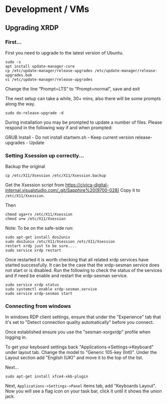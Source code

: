 # Development / VMs
## Upgrading XRDP
### First...
First you need to upgrade to the latest version of Ubuntu.
```
sudo -s
apt install update-manager-core
cp /etc/update-manager/release-upgrades /etc/update-manager/release-upgrades.bak
vi /etc/update-manager/release-upgrades
```
Change the line “Prompt=LTS” to “Prompt=normal”, save and exit

The next setup can take a while, 30+ mins, also there will be some prompts along the way.
```
sudo do-release-upgrade -d
```
During installation you may be prompted to update a number of files. Please respond in the following way if and when prompted:

GRUB Install - Do not install startwm.sh - Keep current version release-upgrades - Update

### Setting Xsession up correctly...
Backup the original
```
cp /etc/X11/Xsession /etc/X11/Xsession.backup
```
Get the Xsession script from https://civica-digital-internal.visualstudio.com/_git/Sapphire%20(9700-028)
Copy it to `/etc/X11/Xsession`.

Then
```
chmod uga+rx /etc/X11/Xsession
chmod u+w /etc/X11/Xsession
```
Note: To be on the safe-side run:
```
sudo apt-get install dos2unix
sudo dos2unix /etc/X11/Xsession /etc/X11/Xsession
restart xrdp just to be sure....
sudo service xrdp restart
```
Once restarted it is worth checking that all related xrdp services have started successfully. It can be the case that the xrdp-sesman service does not start or is disabled. Run the following to check the status of the services and if need be enable and restart the xrdp-sesman service.
```
sudo service xrdp status
sudo systemctl enable xrdp-sesman.service
sudo service xrdp-sesman start
```
### Connecting from windows
In windows RDP client settings, ensure that under the "Experience" tab that it's set to "Detect connection quality automatically" before you connect.

Once established ensure you use the "sesman-xorgxrdp" profile when logging in.

To get your keyboard settings back
"Applications->Settings->Keyboard" under layout tab. Change the model to "Generic 105-key (Intl)". Under the Layout section add "English (UK)" and move it to the top of the list.

Next...
```
sudo apt-get install xfce4-xkb-plugin
```
Next, `Applications->Settings->Panel` items tab, add "Keyboards Layout". Now you will see a flag icon on your task bar, click it until it shows the union jack.


